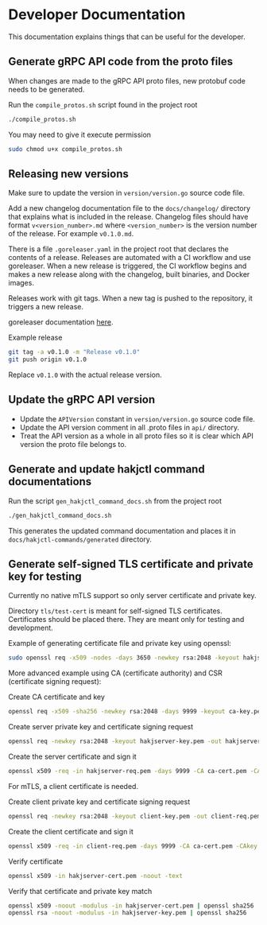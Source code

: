 # Developer Documentation

This documentation explains things that can be useful for the developer.

## Generate gRPC API code from the proto files

When changes are made to the gRPC API proto files, new protobuf code needs to be generated.

Run the `compile_protos.sh` script found in the project root
```sh
./compile_protos.sh
```

You may need to give it execute permission
```sh
sudo chmod u+x compile_protos.sh
```

## Releasing new versions

Make sure to update the version in `version/version.go` source code file.

Add a new changelog documentation file to the `docs/changelog/` directory that explains what is included in the release. Changelog files should have format `v<version_number>.md` where `<version_number>` is the version number of the release. For example `v0.1.0.md`.

There is a file `.goreleaser.yaml` in the project root that declares the contents of a release. Releases are automated with a CI workflow and use goreleaser. When a new release is triggered, the CI workflow begins and makes a new release along with the changelog, built binaries, and Docker images.

Releases work with git tags. When a new tag is pushed to the repository, it triggers a new release.

goreleaser documentation [here](https://goreleaser.com/quick-start/).

Example release
```sh
git tag -a v0.1.0 -m "Release v0.1.0"
git push origin v0.1.0
```
Replace `v0.1.0` with the actual release version.

## Update the gRPC API version

- Update the `APIVersion` constant in `version/version.go` source code file.
- Update the API version comment in all .proto files in `api/` directory.
- Treat the API version as a whole in all proto files so it is clear which API version the proto file belongs to.

## Generate and update hakjctl command documentations

Run the script `gen_hakjctl_command_docs.sh` from the project root
```sh
./gen_hakjctl_command_docs.sh
```

This generates the updated command documentation and places it in `docs/hakjctl-commands/generated` directory.

## Generate self-signed TLS certificate and private key for testing

Currently no native mTLS support so only server certificate and private key.

Directory `tls/test-cert` is meant for self-signed TLS certificates. Certificates should be placed there. They are meant only for testing and development.

Example of generating certificate file and private key using openssl:
```sh
sudo openssl req -x509 -nodes -days 3650 -newkey rsa:2048 -keyout hakjserver.key -out hakjserver.crt -config cert.conf
```

More advanced example using CA (certificate authority) and CSR (certificate signing request):

Create CA certificate and key
```sh
openssl req -x509 -sha256 -newkey rsa:2048 -days 9999 -keyout ca-key.pem -out ca-cert.pem -nodes -subj "/OU=HakjDB/CN=localhost"
```

Create server private key and certificate signing request
```sh
openssl req -newkey rsa:2048 -keyout hakjserver-key.pem -out hakjserver-req.pem -nodes -sha256 -subj "/OU=hakjserver/CN=localhost"
```

Create the server certificate and sign it
```sh
openssl x509 -req -in hakjserver-req.pem -days 9999 -CA ca-cert.pem -CAkey ca-key.pem -CAcreateserial -out hakjserver-cert.pem -extfile hakjserver-ext.cfg -sha256
```

For mTLS, a client certificate is needed.

Create client private key and certificate signing request
```sh
openssl req -newkey rsa:2048 -keyout client-key.pem -out client-req.pem -nodes -sha256 -subj "/OU=HakjDB client/CN=localhost"
```

Create the client certificate and sign it
```sh
openssl x509 -req -in client-req.pem -days 9999 -CA ca-cert.pem -CAkey ca-key.pem -CAcreateserial -out client-cert.pem -extfile hakjserver-ext.cfg -sha256
```

Verify certificate
```sh
openssl x509 -in hakjserver-cert.pem -noout -text
```

Verify that certificate and private key match
```sh
openssl x509 -noout -modulus -in hakjserver-cert.pem | openssl sha256
openssl rsa -noout -modulus -in hakjserver-key.pem | openssl sha256
```
